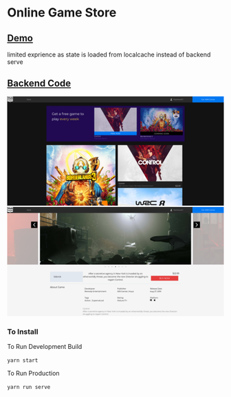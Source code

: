 # Online Game Store


## [Demo](https://gamestore.lzx.io)
limited exprience as state is loaded from localcache instead of backend serve

## [Backend Code](https://github.com/Sabarivig/game-store-backend)



![Front Page](static/screenshot.png?raw=true "Front Page")
![Game Store](static/screenshot-gamepage.png?raw=true "Front Page")




### To Install
To Run Development Build 

```yarn start```

To Run Production 

`yarn run serve`
